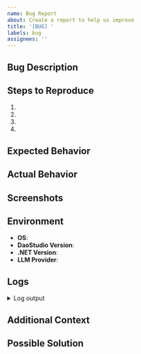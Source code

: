 ```yaml
---
name: Bug Report
about: Create a report to help us improve
title: '[BUG] '
labels: bug
assignees: ''
---
```


## Bug Description
<!-- A clear and concise description of what the bug is -->

## Steps to Reproduce
1. 
2. 
3. 
4. 

## Expected Behavior
<!-- A clear and concise description of what you expected to happen -->

## Actual Behavior
<!-- A clear and concise description of what actually happened -->

## Screenshots
<!-- If applicable, add screenshots to help explain your problem -->

## Environment
- **OS**: <!-- e.g., Windows 11, Ubuntu 22.04, macOS 14 -->
- **DaoStudio Version**: <!-- e.g., v1.0.0 -->
- **.NET Version**: <!-- e.g., .NET 8.0 -->
- **LLM Provider**: <!-- e.g., OpenAI, Anthropic, Ollama -->

## Logs
<!-- Please attach or paste relevant log files from the Logs directory -->
<details>
<summary>Log output</summary>

```
Paste log output here
```
</details>

## Additional Context
<!-- Add any other context about the problem here -->

## Possible Solution
<!-- Optional: suggest a fix or reason for the bug -->
